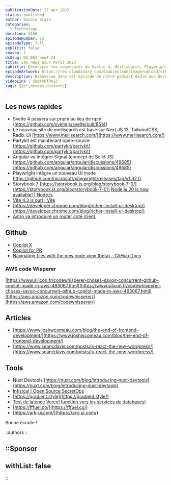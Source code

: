```yaml
---
publicationDate: 27 Apr 2023
status: published
author: Double Slash
categories:
  - Technology
duration: 3160
episodeNumber: 63
episodeType: full
explicit: false
season: 1
dsSlug: DS_063_new4-23
title: Les news pour Avril 2023
subtitle: Découvrez les nouveautés de Svelte 4, Meilisearch, Playwright, AWS CodeWhisperer et plus encore.
episodeArtwork: https://res.cloudinary.com/doubleslash/image/upload/v1682523484/episode/ART_63_news4-23_cphonc.png
description: Bienvenue dans cet épisode de notre podcast dédié aux dernières actualités en développement web et technologie. Nous allons notamment parler de l'annonce de Svelte 4 passant sur pnpm au lieu de npm, du nouveau site de Meilisearch basé sur Next.JS 13, TailwindCSS et Radix_UI, ainsi que de la sortie de Playwright en mode UI. Nous verrons également comment AWS CodeWhisperer se positionne par rapport à GitHub Copilot et découvrirons de nouveaux outils tels que Infisical et FFFuel. Enfin, nous examinerons deux articles récents qui proposent une réflexion intéressante sur l'avenir du développement web "The End of Frontend Development" de Josh Comeau et "Is React the New WordPress?" de Sean C. Davis.
videoLink : SbBrvUfOR1c
tags: [git,devops,devtools]
---
```


## Les news rapides

- Svelte 4 passera sur pnpm au lieu de npm (https://github.com/sveltejs/svelte/pull/8514)
- Le nouveau site de meilisearch est basé sur Next.JS 13, TailwindCSS, Radix_UI  [https://www.meilisearch.com/](https://www.meilisearch.com/)
- Partykit est maintenant open-source [https://github.com/partykit/partykit](https://github.com/partykit/partykit)
- Angular va intégrer Signal (concept de Solid JS) [https://github.com/angular/angular/discussions/49685](https://github.com/angular/angular/discussions/49685)
- Playwright intègre un nouveau UI mode https://github.com/microsoft/playwright/releases/tag/v1.32.0
- Storybook 7 [https://storybook.js.org/blog/storybook-7-0/](https://storybook.js.org/blog/storybook-7-0/)
[Node.js 20 is now available! | Node.js](https://nodejs.org/en/blog/announcements/v20-release-announce)
- [Vite 4.3 is out! | Vite](https://vitejs.dev/blog/announcing-vite4-3.html)
- [https://developer.chrome.com/blog/richer-install-ui-desktop/](https://developer.chrome.com/blog/richer-install-ui-desktop/)
- [Astro va introduire un router coté client.](https://github.com/withastro/roadmap/issues/532)

## Github

- [Copilot X](https://github.blog/2023-03-22-github-copilot-x-the-ai-powered-developer-experience/)
- [Copilot for PR](https://githubnext.com/projects/copilot-for-pull-requests)
- [Navigating files with the new code view (beta) - GitHub Docs](https://www.notion.so/Navigating-files-with-the-new-code-view-beta-GitHub-Docs-114ba3c1335b49d3a8cca68d51a831a2)

### AWS code Wisperer

[https://www.silicon.fr/codewhisperer-choses-savoir-concurrent-github-copilot-made-in-aws-463067.html](https://www.silicon.fr/codewhisperer-choses-savoir-concurrent-github-copilot-made-in-aws-463067.html)
[https://aws.amazon.com/codewhisperer/](https://aws.amazon.com/codewhisperer/)


## Articles

- [https://www.joshwcomeau.com/blog/the-end-of-frontend-development/](https://www.joshwcomeau.com/blog/the-end-of-frontend-development/)
- [https://www.seancdavis.com/posts/is-react-the-new-wordpress/](https://www.seancdavis.com/posts/is-react-the-new-wordpress/)

## Tools

- Nuxt Devtools [https://nuxt.com/blog/introducing-nuxt-devtools](https://nuxt.com/blog/introducing-nuxt-devtools)
- [Infisical | Open Source SecretOps](https://infisical.com/)
- [https://gradient.style](https://gradient.style/)
- [Test de latence Vercel function vers les services de databases](https://edge-data-latency.vercel.app/))
- [https://fffuel.co/](https://fffuel.co/)
- [https://ark-ui.com/](https://ark-ui.com/)

Bonne écoute !

::authors
::

::Sponsor
---
withList: false
---
::
